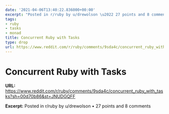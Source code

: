 ```yaml
---
date: '2021-04-06T13:40:22.836000+00:00'
excerpt: "Posted in r/ruby by u/drewolson \u2022 27 points and 8 comments"
tags:
- ruby
- tasks
- monad
title: Concurrent Ruby with Tasks
type: drop
url: https://www.reddit.com/r/ruby/comments/9sda4c/concurrent_ruby_with_tasks?sh=00d70b86&st=JNUDGQFF
---
```


# Concurrent Ruby with Tasks

**URL:** https://www.reddit.com/r/ruby/comments/9sda4c/concurrent_ruby_with_tasks?sh=00d70b86&st=JNUDGQFF

**Excerpt:** Posted in r/ruby by u/drewolson • 27 points and 8 comments
